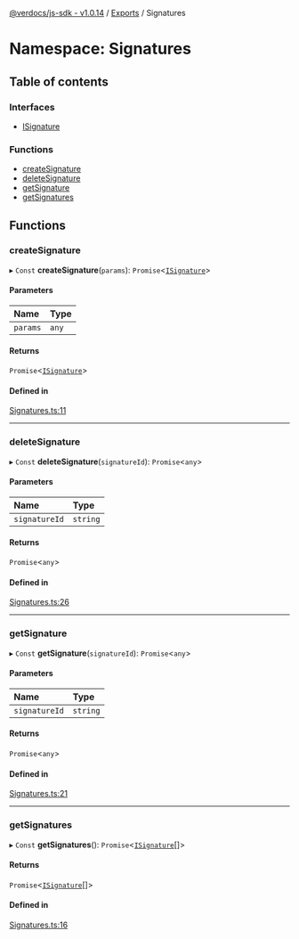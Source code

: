 [@verdocs/js-sdk - v1.0.14](../README.md) / [Exports](../modules.md) / Signatures

# Namespace: Signatures

## Table of contents

### Interfaces

- [ISignature](../interfaces/Signatures.ISignature.md)

### Functions

- [createSignature](Signatures.md#createsignature)
- [deleteSignature](Signatures.md#deletesignature)
- [getSignature](Signatures.md#getsignature)
- [getSignatures](Signatures.md#getsignatures)

## Functions

### createSignature

▸ `Const` **createSignature**(`params`): `Promise`<[`ISignature`](../interfaces/Signatures.ISignature.md)\>

#### Parameters

| Name | Type |
| :------ | :------ |
| `params` | `any` |

#### Returns

`Promise`<[`ISignature`](../interfaces/Signatures.ISignature.md)\>

#### Defined in

[Signatures.ts:11](https://github.com/Verdocs/js-sdk/blob/main/src/Signatures.ts#L11)

___

### deleteSignature

▸ `Const` **deleteSignature**(`signatureId`): `Promise`<`any`\>

#### Parameters

| Name | Type |
| :------ | :------ |
| `signatureId` | `string` |

#### Returns

`Promise`<`any`\>

#### Defined in

[Signatures.ts:26](https://github.com/Verdocs/js-sdk/blob/main/src/Signatures.ts#L26)

___

### getSignature

▸ `Const` **getSignature**(`signatureId`): `Promise`<`any`\>

#### Parameters

| Name | Type |
| :------ | :------ |
| `signatureId` | `string` |

#### Returns

`Promise`<`any`\>

#### Defined in

[Signatures.ts:21](https://github.com/Verdocs/js-sdk/blob/main/src/Signatures.ts#L21)

___

### getSignatures

▸ `Const` **getSignatures**(): `Promise`<[`ISignature`](../interfaces/Signatures.ISignature.md)[]\>

#### Returns

`Promise`<[`ISignature`](../interfaces/Signatures.ISignature.md)[]\>

#### Defined in

[Signatures.ts:16](https://github.com/Verdocs/js-sdk/blob/main/src/Signatures.ts#L16)

